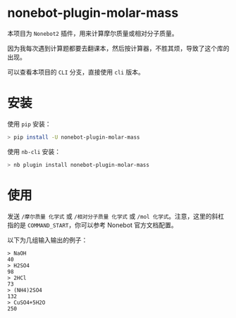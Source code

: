 # nonebot-plugin-molar-mass

本项目为 `Nonebot2` 插件，用来计算摩尔质量或相对分子质量。

因为我每次遇到计算题都要去翻课本，然后按计算器，不胜其烦，导致了这个库的出现。

可以查看本项目的 `CLI` 分支，直接使用 `cli` 版本。

# 安装

使用 `pip` 安装：

```bash
> pip install -U nonebot-plugin-molar-mass
```

使用 `nb-cli` 安装：

```bash
> nb plugin install nonebot-plugin-molar-mass
```

# 使用

发送 `/摩尔质量 化学式` 或 `/相对分子质量 化学式` 或 `/mol 化学式`。注意，这里的斜杠指的是 `COMMAND_START`，你可以参考 Nonebot 官方文档配置。

以下为几组输入输出的例子：

```
> NaOH
40
> H2SO4
98
> 2HCl
73
> (NH4)2SO4
132
> CuSO4+5H2O
250
```
